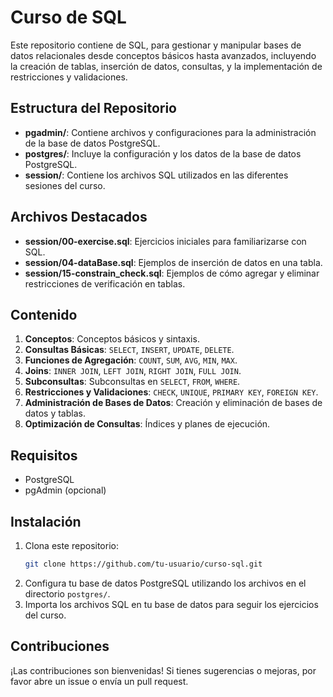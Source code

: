 # Curso de SQL

Este repositorio contiene de SQL, para gestionar y manipular bases de datos relacionales desde conceptos básicos hasta avanzados, incluyendo la creación de tablas, inserción de datos, consultas, y la implementación de restricciones y validaciones.

## Estructura del Repositorio

- **pgadmin/**: Contiene archivos y configuraciones para la administración de la base de datos PostgreSQL.
- **postgres/**: Incluye la configuración y los datos de la base de datos PostgreSQL.
- **session/**: Contiene los archivos SQL utilizados en las diferentes sesiones del curso.

## Archivos Destacados

- **session/00-exercise.sql**: Ejercicios iniciales para familiarizarse con SQL.
- **session/04-dataBase.sql**: Ejemplos de inserción de datos en una tabla.
- **session/15-constrain_check.sql**: Ejemplos de cómo agregar y eliminar restricciones de verificación en tablas.

## Contenido

1. **Conceptos**: Conceptos básicos y sintaxis.
2. **Consultas Básicas**: `SELECT`, `INSERT`, `UPDATE`, `DELETE`.
3. **Funciones de Agregación**: `COUNT`, `SUM`, `AVG`, `MIN`, `MAX`.
4. **Joins**: `INNER JOIN`, `LEFT JOIN`, `RIGHT JOIN`, `FULL JOIN`.
5. **Subconsultas**: Subconsultas en `SELECT`, `FROM`, `WHERE`.
6. **Restricciones y Validaciones**: `CHECK`, `UNIQUE`, `PRIMARY KEY`, `FOREIGN KEY`.
7. **Administración de Bases de Datos**: Creación y eliminación de bases de datos y tablas.
8. **Optimización de Consultas**: Índices y planes de ejecución.

## Requisitos

- PostgreSQL
- pgAdmin (opcional)

## Instalación

1. Clona este repositorio:
   ```sh
   git clone https://github.com/tu-usuario/curso-sql.git
   ```
2. Configura tu base de datos PostgreSQL utilizando los archivos en el directorio `postgres/`.
3. Importa los archivos SQL en tu base de datos para seguir los ejercicios del curso.

## Contribuciones

¡Las contribuciones son bienvenidas! Si tienes sugerencias o mejoras, por favor abre un issue o envía un pull request.

